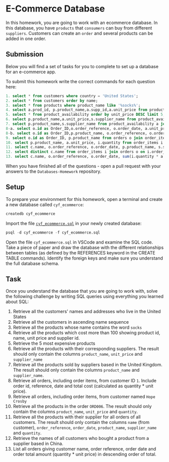 # E-Commerce Database

In this homework, you are going to work with an ecommerce database. In this database, you have `products` that `consumers` can buy from different `suppliers`. Customers can create an `order` and several products can be added in one order.

## Submission

Below you will find a set of tasks for you to complete to set up a database for an e-commerce app.

To submit this homework write the correct commands for each question here:
```sql
1. select * from customers where country = 'United States';
2. select * from customers order by name;
3. select * from products where product_name like '%socks%';
4. select a.prod_id, p.product_name,a.supp_id,a.unit_price from product_availability a join products p on p.id = a.prod_id where a.unit_price > 100;
5. select * from product_availability order by unit_price DESC limit 5;
6. select p.product_name,a.unit_price,s.supplier_name from product_availability a join products p on p.id = a.prod_id join suppliers s on a.supp_id = s.id;
7. select p.product_name,s.supplier_name from product_availability a join products p on p.id = a.prod_id join suppliers s on a.supp_id = s.id where s.country = 'United Kingdom';
8-a. select o.id as Order_ID,o.order_reference, o.order_date, a.unit_price * i.quantity as total from order_items i join orders o on o.id=i.order_id join product_availability a on (i.product_id = a.prod_id and i.supplier_id = a.supp_id) where o.customer_id = 1;
8-b. select o.id as Order_ID,p.product_name, o.order_reference, o.order_date, a.unit_price * i.quantity as total from order_items i join orders o on o.id=i.order_id join product_availability a on (i.product_id = a.prod_id and i.supplier_id = a.supp_id) join products p on p.id = a.prod_id where o.customer_id = 1;
9. select o.id as Order_ID, p.product_name from orders o join order_items i on o.id = i.order_id join customers c on c.id = o.customer_id join products p on p.id = i.product_id where c.name = 'Hope Crosby';
10. select p.product_name, a.unit_price, i.quantity from order_items i join orders o on o.id=i.order_id join product_availability a on (i.product_id = a.prod_id and i.supplier_id = a.supp_id) join products p on p.id = a.prod_id where o.order_reference = 'ORD006';
11. select c.name, o.order_reference, o.order_date, p.product_name, s.supplier_name, i.quantity from order_items i join product_availability a on (i.product_id = a.prod_id and i.supplier_id = a.supp_id) join orders o on o.id = i.order_id join customers c on o.customer_id = c.id join products p on a.prod_id = p.id join suppliers s on a.supp_id = s.id;
12. select distinct c.name from order_items i join orders o on i.order_id = o.id join customers c on c.id = o.customer_id join suppliers s on i.supplier_id = s.id where s.country = 'China';
13. select c.name, o.order_reference, o.order_date, sum(i.quantity * a.unit_price) as total from orders o join customers c on o.customer_id = c.id join order_items i on i.order_id = o.id join product_availability a on (i.product_id = a.prod_id and i.supplier_id = a.supp_id) group by c.name, o.order_reference, o.order_date order by total DESC;

```

When you have finished all of the questions - open a pull request with your answers to the `Databases-Homework` repository.

## Setup

To prepare your environment for this homework, open a terminal and create a new database called `cyf_ecommerce`:

```sql
createdb cyf_ecommerce
```

Import the file [`cyf_ecommerce.sql`](./cyf_ecommerce.sql) in your newly created database:

```sql
psql -d cyf_ecommerce -f cyf_ecommerce.sql
```

Open the file `cyf_ecommerce.sql` in VSCode and examine the SQL code. Take a piece of paper and draw the database with the different relationships between tables (as defined by the REFERENCES keyword in the CREATE TABLE commands). Identify the foreign keys and make sure you understand the full database schema.

## Task

Once you understand the database that you are going to work with, solve the following challenge by writing SQL queries using everything you learned about SQL:

1. Retrieve all the customers' names and addresses who live in the United States
2. Retrieve all the customers in ascending name sequence
3. Retrieve all the products whose name contains the word `socks`
4. Retrieve all the products which cost more than 100 showing product id, name, unit price and supplier id.
5. Retrieve the 5 most expensive products
6. Retrieve all the products with their corresponding suppliers. The result should only contain the columns `product_name`, `unit_price` and `supplier_name`
7. Retrieve all the products sold by suppliers based in the United Kingdom. The result should only contain the columns `product_name` and `supplier_name`.
8. Retrieve all orders, including order items, from customer ID `1`. Include order id, reference, date and total cost (calculated as quantity * unit price).
9. Retrieve all orders, including order items, from customer named `Hope Crosby`
10. Retrieve all the products in the order `ORD006`. The result should only contain the columns `product_name`, `unit_price` and `quantity`.
11. Retrieve all the products with their supplier for all orders of all customers. The result should only contain the columns `name` (from customer), `order_reference`, `order_date`, `product_name`, `supplier_name` and `quantity`.
12. Retrieve the names of all customers who bought a product from a supplier based in China.
13. List all orders giving customer name, order reference, order date and order total amount (quantity * unit price) in descending order of total.

